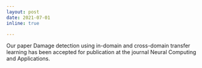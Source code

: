 ```yaml
---
layout: post
date: 2021-07-01
inline: true

---
```

Our paper Damage detection using in-domain and cross-domain transfer learning has been accepted for publication at the journal Neural Computing and Applications.
